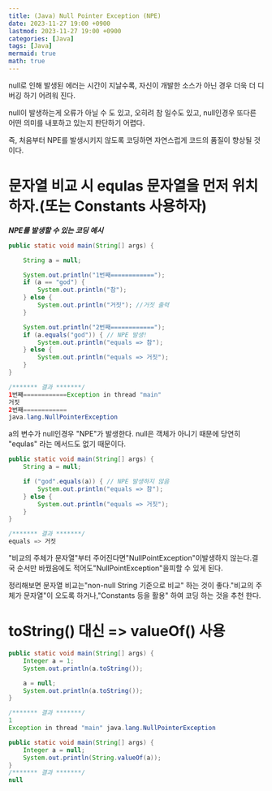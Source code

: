 ```yaml
---
title: (Java) Null Pointer Exception (NPE)
date: 2023-11-27 19:00 +0900
lastmod: 2023-11-27 19:00 +0900
categories: [Java]
tags: [Java]
mermaid: true
math: true
---
```


null로 인해 발생된 에러는 시간이 지날수록, 자신이 개발한 소스가 아닌 경우 더욱 더 디버깅 하기 어려워 진다. 

null이 발생하는게 오류가 아닐 수 도 있고, 오히려 참 일수도 있고, null인경우 또다른 어떤 의미를 내포하고 있는지 판단하기 어렵다. 

즉, 처음부터 NPE를 발생시키지 않도록 코딩하면 자연스럽게 코드의 품질이 향상될 것 이다.

# 문자열 비교 시 equlas 문자열을 먼저 위치 하자.(또는 Constants 사용하자)

***NPE를 발생할 수 있는 코딩 예시***

```java
public static void main(String[] args) {

	String a = null;

	System.out.println("1번째============");
	if (a == "god") {
		System.out.println("참");
	} else {
		System.out.println("거짓"); //거짓 출력
	}

	System.out.println("2번째============");
	if (a.equals("god")) { // NPE 발생!
		System.out.println("equals => 참");
	} else {
		System.out.println("equals => 거짓");
	}
}

/******* 결과 *******/
1번째============Exception in thread "main"
거짓
2번째============
java.lang.NullPointerException
```

a의 변수가 null인경우 "NPE"가 발생한다. null은 객체가 아니기 때문에 당연히 "equlas" 라는 메서드도 없기 때문이다. 

```java
public static void main(String[] args) {
	String a = null;

	if ("god".equals(a)) { // NPE 발생하지 않음
		System.out.println("equals => 참");
	} else {
		System.out.println("equals => 거짓");
	}
}

/******* 결과 *******/
equals => 거짓
```

"비교의 주체가 문자열"부터 주어진다면"NullPointException"이발생하지 않는다.결국 순서만 바꿨음에도 적어도"NullPointException"을피할 수 있게 된다.

정리해보면 문자열 비교는"non-null String 기준으로 비교" 하는 것이 좋다."비교의 주체가 문자열"이 오도록 하거나,"Constants 등을 활용" 하여 코딩 하는 것을 추천 한다. 

# toString() 대신 => valueOf() 사용

```java
public static void main(String[] args) {
	Integer a = 1;
	System.out.println(a.toString());

	a = null;
	System.out.println(a.toString());
}

/******* 결과 *******/
1
Exception in thread "main" java.lang.NullPointerException
```

```java
public static void main(String[] args) {
	Integer a = null;
	System.out.println(String.valueOf(a));
}
/******* 결과 *******/
null
```